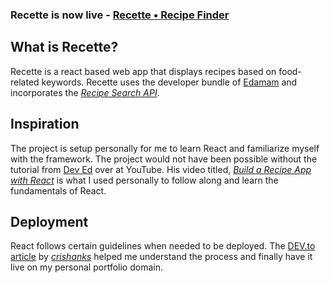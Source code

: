 ### Recette is now live - [Recette • Recipe Finder](https://www.imtiazraqib.com/main-projects/recette/)

## What is Recette?
Recette is a react based web app that displays recipes based on food-related keywords. Recette uses the developer bundle of [Edamam](https://www.edamam.com/) and incorporates the *[Recipe Search API](https://developer.edamam.com/edamam-recipe-api)*.

## Inspiration
The project is setup personally for me to learn React and familiarize myself with the framework. The project would not have been possible without the tutorial from [Dev Ed](https://www.youtube.com/channel/UClb90NQQcskPUGDIXsQEz5Q/featured) over at YouTube. His video titled, *[Build a Recipe App with React](https://www.youtube.com/watch?v=U9T6YkEDkMo&t=2546s)* is what I used personally to follow along and learn the fundamentals of React.

## Deployment
React follows certain guidelines when needed to be deployed. The [DEV.to article](https://dev.to/crishanks/deploy-host-your-react-app-with-cpanel-in-under-5-minutes-4mf6) by *[crishanks](https://dev.to/crishanks)* helped me understand the process and finally have it live on my personal portfolio domain.
